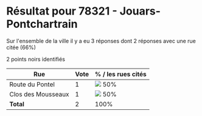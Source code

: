 # Résultat pour 78321 - Jouars-Pontchartrain

Sur l'ensemble de la ville il y a eu 3 réponses dont 2 réponses avec une rue citée (66%)

2 points noirs identifiés

| Rue | Vote | % / les rues cités|
|-----|------|-------------------|
| Route du Pontel | 1 | <img src="../../img/bar_50.gif" />&nbsp;50%|
| Clos des Mousseaux | 1 | <img src="../../img/bar_50.gif" />&nbsp;50%|
| **Total** | 2 | 100%|

